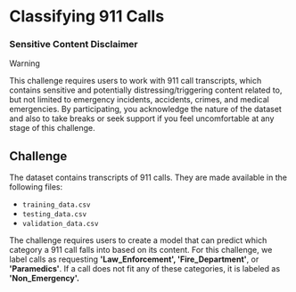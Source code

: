 # Classifying 911 Calls
### Sensitive Content Disclaimer
> [!WARNING] 
> This challenge requires users to work with 911 call transcripts, which contains sensitive and potentially distressing/triggering content related to, but not limited to emergency incidents, accidents, crimes, and medical emergencies. By participating, you acknowledge the nature of the dataset and also to take breaks or seek support if you feel uncomfortable at any stage of this challenge.

## Challenge  

The dataset contains transcripts of 911 calls. They are made available in the following files:  

- `training_data.csv`  
- `testing_data.csv`  
- `validation_data.csv`  

The challenge requires users to create a model that can predict which category a 911 call falls into based on its content. For this challenge, we label calls as requesting **'Law_Enforcement', 'Fire_Department'**, or **'Paramedics'**. If a call does not fit any of these categories, it is labeled as **'Non_Emergency'.**
